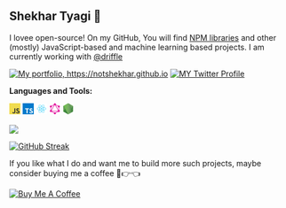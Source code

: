 ## Shekhar Tyagi  👾

I lovee open-source! On my GitHub, You will find [NPM libraries](https://www.npmjs.com/~notshekhar) and other (mostly) JavaScript-based and machine learning based projects. I am currently working with [@driffle](https://driffle.com)

<a title="Portfolio, https://notshekhar.github.io" href="https://notshekhar.github.io"><img alt="My portfolio, https://notshekhar.github.io" src="https://raw.githubusercontent.com/saurabhdaware/saurabhdaware/master/icons/portfoliobutton.png" width="130" /></a> <a title="Twitter Profile" href="https://twitter.com/notshekhar"><img alt="MY Twitter Profile" src="https://raw.githubusercontent.com/saurabhdaware/saurabhdaware/master/icons/twitter.png" width="130" /></a>

**Languages and Tools:**  

<code><img height="20" src="https://raw.githubusercontent.com/github/explore/80688e429a7d4ef2fca1e82350fe8e3517d3494d/topics/javascript/javascript.png"></code>
<code><img height="20" src="https://raw.githubusercontent.com/github/explore/80688e429a7d4ef2fca1e82350fe8e3517d3494d/topics/typescript/typescript.png"></code>
<code><img height="20" src="https://raw.githubusercontent.com/github/explore/80688e429a7d4ef2fca1e82350fe8e3517d3494d/topics/react/react.png"></code>
<code><img height="20" src="https://raw.githubusercontent.com/github/explore/5c058a388828bb5fde0bcafd4bc867b5bb3f26f3/topics/graphql/graphql.png"></code>
<code><img height="20" src="https://raw.githubusercontent.com/github/explore/80688e429a7d4ef2fca1e82350fe8e3517d3494d/topics/nodejs/nodejs.png"></code>    

<p>
<a href="https://github.com/anuraghazra/github-readme-stats">
  <img align="center" src="https://github-readme-stats.vercel.app/api/top-langs/?username=notshekhar&layout=compact&langs_count=10&theme=dark" />
</a>
</p>

[![GitHub Streak](https://github-readme-streak-stats.herokuapp.com?user=notshekhar&theme=dark&hide_border=true&date_format=M%20j%5B%2C%20Y%5D)](https://git.io/streak-stats)

If you like what I do and want me to build more such projects, maybe consider buying me a coffee 🥺👉👈

<a href="https://www.buymeacoffee.com/notshekhar" target="_blank"><img src="https://cdn.buymeacoffee.com/buttons/default-yellow.png" alt="Buy Me A Coffee" width="150" ></a>


